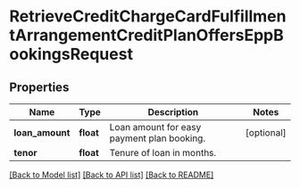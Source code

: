 # RetrieveCreditChargeCardFulfillmentArrangementCreditPlanOffersEppBookingsRequest

## Properties
Name | Type | Description | Notes
------------ | ------------- | ------------- | -------------
**loan_amount** | **float** | Loan amount for easy payment plan booking. | [optional] 
**tenor** | **float** | Tenure of loan in months. | 

[[Back to Model list]](../README.md#documentation-for-models) [[Back to API list]](../README.md#documentation-for-api-endpoints) [[Back to README]](../README.md)


